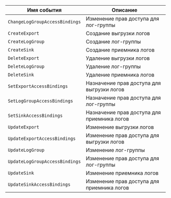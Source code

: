 Имя события | Описание
--- | ---
`ChangeLogGroupAccessBindings` | Изменение прав доступа для лог-группы
`CreateExport` | Создание выгрузки логов
`CreateLogGroup` | Создание лог-группы
`CreateSink` | Создание приемника логов
`DeleteExport` | Удаление выгрузки логов
`DeleteLogGroup` | Удаление лог-группы
`DeleteSink` | Удаление приемника логов
`SetExportAccessBindings` | Назначение прав доступа для выгрузки логов
`SetLogGroupAccessBindings` | Назначение прав доступа для лог-группы
`SetSinkAccessBindings` | Назначение прав доступа для приемника логов
`UpdateExport` | Изменение выгрузки логов 
`UpdateExportAccessBindings` | Изменение прав доступа для выгрузки логов
`UpdateLogGroup` | Изменение лог-группы
`UpdateLogGroupAccessBindings` | Изменение прав доступа для лог-группы
`UpdateSink` | Изменение приемника логов
`UpdateSinkAccessBindings` | Изменение прав доступа для приемника логов
